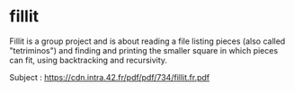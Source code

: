 # fillit

Fillit is a group project and is about reading a file listing pieces (also called "tetriminos") and finding and printing the smaller square in which pieces can fit, using backtracking and recursivity.

Subject : https://cdn.intra.42.fr/pdf/pdf/734/fillit.fr.pdf
